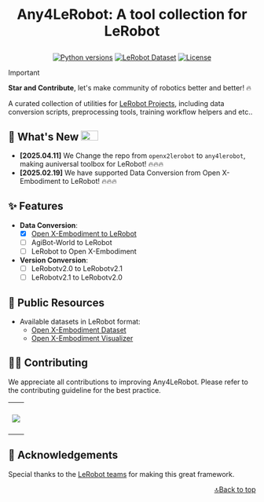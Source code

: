<h1 align="center">
    <p>Any4LeRobot: A tool collection for LeRobot</p>
</h1>

<div align="center">

[![Python versions](https://img.shields.io/pypi/pyversions/lerobot)](https://www.python.org/downloads/)
[![LeRobot Dataset](https://img.shields.io/badge/LeRobot%20Dataset-v2.1-ff69b4.svg)](https://github.com/huggingface/lerobot/pull/711)
[![License](https://img.shields.io/badge/License-MIT-blue.svg)](https://opensource.org/licenses/MIT)

</div>

> [!IMPORTANT]
>
> **Star and Contribute**, let's make community of robotics better and better! 🔥

A curated collection of utilities for [LeRobot Projects](https://github.com/huggingface/lerobot), including data conversion scripts, preprocessing tools, training workflow helpers and etc..


## 🚀 What's New <a><img width="35" height="20" src="https://user-images.githubusercontent.com/12782558/212848161-5e783dd6-11e8-4fe0-bbba-39ffb77730be.png"></a>

- **\[2025.04.11\]** We Change the repo from `openx2lerobot` to `any4lerobot`, making a ​​universal toolbox for LeRobot​​! 🔥🔥🔥
- **\[2025.02.19\]** We have supported Data Conversion from Open X-Embodiment to LeRobot! 🔥🔥🔥


## ✨ Features
- ​**​Data Conversion​**​:
    - [x] [Open X-Embodiment to LeRobot](./openx2lerobot/README.md)
    - [ ] AgiBot-World to LeRobot
    - [ ] LeRobot to Open X-Embodiment

- ​**Version Conversion​**​:
    - [ ] LeRobotv2.0 to LeRobotv2.1
    - [ ] LeRobotv2.1 to LeRobotv2.0

## 📂 Public Resources
- Available datasets in LeRobot format:
    - [Open X-Embodiment Dataset](https://huggingface.co/IPEC-COMMUNITY)
    - [Open X-Embodiment Visualizer](https://huggingface.co/spaces/IPEC-COMMUNITY/openx_dataset_lerobot_v2.0)


## 👷‍♂️ Contributing
We appreciate all contributions to improving Any4LeRobot. Please refer to the contributing guideline for the best practice.

<a href="https://github.com/Tavish9/any4lerobot/graphs/contributors" target="_blank">
  <table>
    <tr>
      <th colspan="2">
        <br><img src="https://contrib.rocks/image?repo=tavish9/any4lerobot"><br><br>
      </th>
    </tr>
  </table>
</a>


## 🤝 Acknowledgements

Special thanks to the [LeRobot teams](https://github.com/huggingface/lerobot) for making this great framework.

<p align="right"><a href="#top">🔝Back to top</a></p>